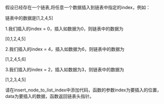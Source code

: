 假设已经存在一个链表,将任意一个数据插入到链表中指定的index，例如：

链表中的数据是[1,2,4,5]

1.我们插入的index = 0，插入如数据为0，则链表中的数据为

[0,1,2,4,5]

2.我们插入的index = 4，插入如数据为6，则链表中的数据为

[1,2,4,5,6]

3.我们插入的index = 2，插入如数据为3，则链表中的数据为

[1,2,3,4,5]

请在insert\_node\_to\_list\_index中添加代码，函数的参数index为要插入的位置，data为要插入的数据，函数返回链表头指针。
